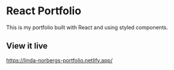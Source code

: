 # React Portfolio
This is my portfolio built with React and using styled components. 

## View it live
https://linda-norbergs-portfolio.netlify.app/
